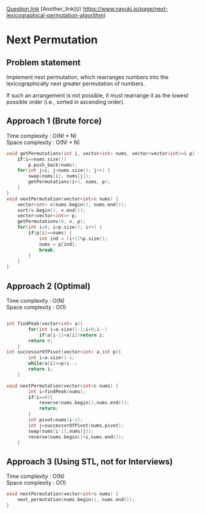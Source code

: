 [Question link](https://leetcode.com/problems/next-permutation/)
[Another_link](// https://www.nayuki.io/page/next-lexicographical-permutation-algorithm)
# Next Permutation

## Problem statement

Implement next permutation, which rearranges numbers into the lexicographically next greater permutation of numbers.

If such an arrangement is not possible, it must rearrange it as the lowest possible order (i.e., sorted in ascending order).

## Approach 1 (Brute force)

Time complexity : O(N! \* N)  
Space complexity : O(N! \* N)

```cpp
void getPermutations(int i, vector<int> nums, vector<vector<int>>& p) {
    if(i==nums.size())
        p.push_back(nums);
    for(int j=i; j<nums.size(); j++) {
        swap(nums[i], nums[j]);
        getPermutations(i+1, nums, p);
    }
}
void nextPermutation(vector<int>& nums) {
    vector<int> v(nums.begin(), nums.end());
    sort(v.begin(), v.end());
    vector<vector<int>> p;
    getPermutations(0, v, p);
    for(int i=0; i<p.size(); i++) {
        if(p[i]==nums) {
            int ind = (i+1)%p.size();
            nums = p[ind];
            break;
        }
    }
}
```

## Approach 2 (Optimal)

Time complexity : O(N)  
Space complexity : O(1)

```cpp    

int findPeak(vector<int> a){
        for(int i=a.size()-1;i>0;i--)
            if(a[i-1]<a[i])return i;
        return 0;
    }
int successorOfPivot(vector<int> a,int p){
        int i=a.size()-1;
        while(a[i]<=p)i--;
        return i;
    }

void nextPermutation(vector<int>& nums) {
        int i=findPeak(nums);
        if(i==0){ 
            reverse(nums.begin(),nums.end());
            return;
        }
        int pivot=nums[i-1];
        int j=successorOfPivot(nums,pivot);
        swap(nums[i-1],nums[j]);
        reverse(nums.begin()+i,nums.end());
    }
```

## Approach 3 (Using STL, not for Interviews)

Time complexity : O(N)  
Space complexity : O(1)

```cpp
void nextPermutation(vector<int>& nums) {
    next_permutation(nums.begin(), nums.end());
}
```
